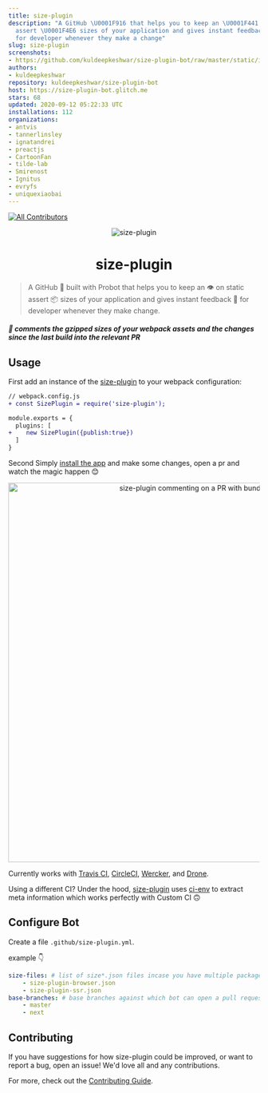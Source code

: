 ```yaml
---
title: size-plugin
description: "A GitHub \U0001F916 that helps you to keep an \U0001F441️ on static
  assert \U0001F4E6 sizes of your application and gives instant feedback \U0001F4DD
  for developer whenever they make a change"
slug: size-plugin
screenshots:
- https://github.com/kuldeepkeshwar/size-plugin-bot/raw/master/static/images/sample.png?raw=true
authors:
- kuldeepkeshwar
repository: kuldeepkeshwar/size-plugin-bot
host: https://size-plugin-bot.glitch.me
stars: 68
updated: 2020-09-12 05:22:33 UTC
installations: 112
organizations:
- antvis
- tannerlinsley
- ignatandrei
- preactjs
- CartoonFan
- tilde-lab
- Smirenost
- Ignitus
- evryfs
- uniquexiaobai
---
```



[![All Contributors](https://img.shields.io/badge/all_contributors-1-orange.svg?style=flat-square)](https://github.com/kuldeepkeshwar/size-plugin-bot/#contributors-)

<p align="center">
  <img src="https://github.com/kuldeepkeshwar/size-plugin-bot/blob/master/static/images/icon.png?raw=true" alt="size-plugin" >
</p>
<p align="center">
  <h1 align="center">size-plugin</h1>
</p>

> A GitHub 🤖 built with Probot that helps you to keep an 👁️ on static assert 📦 sizes of your application and gives instant feedback 📝 for developer whenever they make change.

##### 🤖 comments the gzipped sizes of your webpack assets and the changes since the last build into the relevant PR

## Usage

First add an instance of the [size-plugin](https://github.com/GoogleChromeLabs/size-plugin) to your webpack configuration:

```diff
// webpack.config.js
+ const SizePlugin = require('size-plugin');

module.exports = {
  plugins: [
+    new SizePlugin({publish:true})
  ]
}
```

Second Simply [install the app](https://github.com/apps/size-plugin) and make some changes, open a pr and watch the magic happen 😊

<p align="center">
  <img src="https://github.com/kuldeepkeshwar/size-plugin-bot/blob/master/static/images/sample.png?raw=true" alt="size-plugin commenting on a PR with bundle stats" width="760">
</p>

Currently works with [Travis CI](https://travis-ci.org), [CircleCI](https://circleci.com/), [Wercker](http://www.wercker.com), and [Drone](http://readme.drone.io/).

Using a different CI? Under the hood, [size-plugin](https://github.com/GoogleChromeLabs/size-plugin) uses [ci-env](https://github.com/siddharthkp/ci-env) to extract meta information which works perfectly with Custom CI 🙃

## Configure Bot

Create a file `.github/size-plugin.yml`.

example 👇

```yml
size-files: # list of size*.json files incase you have multiple packages.
    - size-plugin-browser.json
    - size-plugin-ssr.json
base-branches: # base branches against which bot can open a pull request.
    - master
    - next
```

## Contributing

If you have suggestions for how size-plugin could be improved, or want to report a bug, open an issue! We'd love all and any contributions.

For more, check out the [Contributing Guide](https://github.com/kuldeepkeshwar/size-plugin-bot/blob/master/CONTRIBUTING.md).
